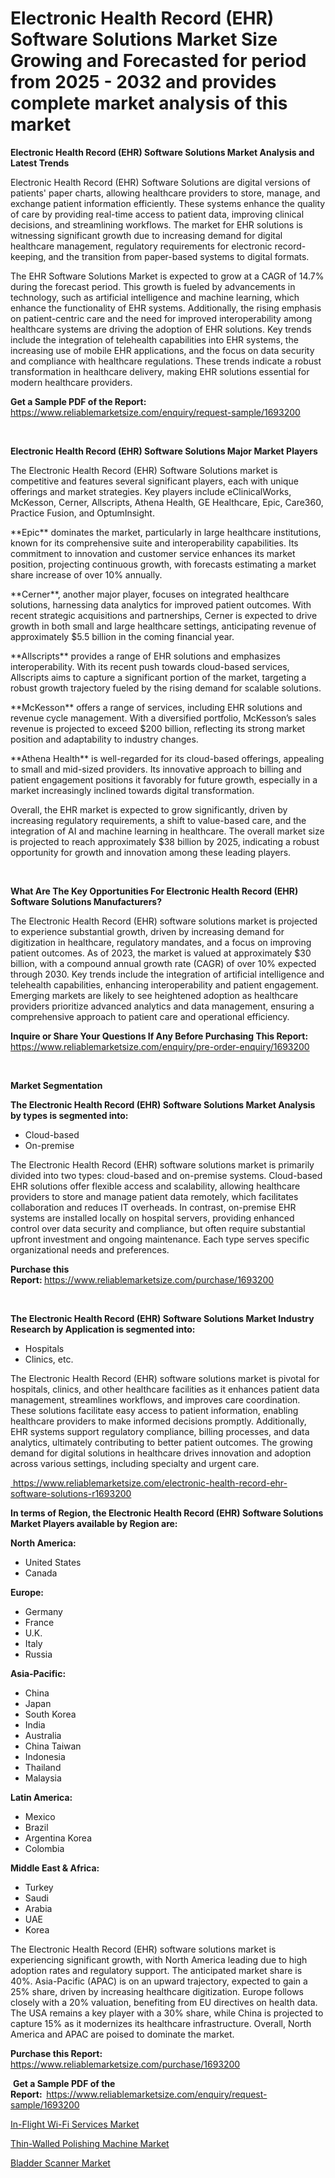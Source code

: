 <p><h1>Electronic Health Record (EHR) Software Solutions Market Size Growing and Forecasted for period from 2025 - 2032 and provides complete market analysis of this market</h1></p><p><strong>Electronic Health Record (EHR) Software Solutions Market Analysis and Latest Trends</strong></p>
<p><p>Electronic Health Record (EHR) Software Solutions are digital versions of patients' paper charts, allowing healthcare providers to store, manage, and exchange patient information efficiently. These systems enhance the quality of care by providing real-time access to patient data, improving clinical decisions, and streamlining workflows. The market for EHR solutions is witnessing significant growth due to increasing demand for digital healthcare management, regulatory requirements for electronic record-keeping, and the transition from paper-based systems to digital formats.</p><p>The EHR Software Solutions Market is expected to grow at a CAGR of 14.7% during the forecast period. This growth is fueled by advancements in technology, such as artificial intelligence and machine learning, which enhance the functionality of EHR systems. Additionally, the rising emphasis on patient-centric care and the need for improved interoperability among healthcare systems are driving the adoption of EHR solutions. Key trends include the integration of telehealth capabilities into EHR systems, the increasing use of mobile EHR applications, and the focus on data security and compliance with healthcare regulations. These trends indicate a robust transformation in healthcare delivery, making EHR solutions essential for modern healthcare providers.</p></p>
<p><strong>Get a Sample PDF of the Report:&nbsp;</strong> <a href="https://www.reliablemarketsize.com/enquiry/request-sample/1693200?utm_campaign=2005&utm_medium=2&utm_source=Github&utm_content=ia&utm_term=27032025&utm_id=electronic-health-record-ehr-software-solutions">https://www.reliablemarketsize.com/enquiry/request-sample/1693200</a></p>
<p>&nbsp;</p>
<p><strong>Electronic Health Record (EHR) Software Solutions Major Market Players</strong></p>
<p><p>The Electronic Health Record (EHR) Software Solutions market is competitive and features several significant players, each with unique offerings and market strategies. Key players include eClinicalWorks, McKesson, Cerner, Allscripts, Athena Health, GE Healthcare, Epic, Care360, Practice Fusion, and OptumInsight.</p><p>**Epic** dominates the market, particularly in large healthcare institutions, known for its comprehensive suite and interoperability capabilities. Its commitment to innovation and customer service enhances its market position, projecting continuous growth, with forecasts estimating a market share increase of over 10% annually.</p><p>**Cerner**, another major player, focuses on integrated healthcare solutions, harnessing data analytics for improved patient outcomes. With recent strategic acquisitions and partnerships, Cerner is expected to drive growth in both small and large healthcare settings, anticipating revenue of approximately $5.5 billion in the coming financial year.</p><p>**Allscripts** provides a range of EHR solutions and emphasizes interoperability. With its recent push towards cloud-based services, Allscripts aims to capture a significant portion of the market, targeting a robust growth trajectory fueled by the rising demand for scalable solutions.</p><p>**McKesson** offers a range of services, including EHR solutions and revenue cycle management. With a diversified portfolio, McKesson’s sales revenue is projected to exceed $200 billion, reflecting its strong market position and adaptability to industry changes.</p><p>**Athena Health** is well-regarded for its cloud-based offerings, appealing to small and mid-sized providers. Its innovative approach to billing and patient engagement positions it favorably for future growth, especially in a market increasingly inclined towards digital transformation.</p><p>Overall, the EHR market is expected to grow significantly, driven by increasing regulatory requirements, a shift to value-based care, and the integration of AI and machine learning in healthcare. The overall market size is projected to reach approximately $38 billion by 2025, indicating a robust opportunity for growth and innovation among these leading players.</p></p>
<p>&nbsp;</p>
<p><strong>What Are The Key Opportunities For Electronic Health Record (EHR) Software Solutions Manufacturers?</strong></p>
<p><p>The Electronic Health Record (EHR) software solutions market is projected to experience substantial growth, driven by increasing demand for digitization in healthcare, regulatory mandates, and a focus on improving patient outcomes. As of 2023, the market is valued at approximately $30 billion, with a compound annual growth rate (CAGR) of over 10% expected through 2030. Key trends include the integration of artificial intelligence and telehealth capabilities, enhancing interoperability and patient engagement. Emerging markets are likely to see heightened adoption as healthcare providers prioritize advanced analytics and data management, ensuring a comprehensive approach to patient care and operational efficiency.</p></p>
<p><strong>Inquire or Share Your Questions If Any Before Purchasing This Report:</strong> <a href="https://www.reliablemarketsize.com/enquiry/pre-order-enquiry/1693200?utm_campaign=2005&utm_medium=2&utm_source=Github&utm_content=ia&utm_term=27032025&utm_id=electronic-health-record-ehr-software-solutions">https://www.reliablemarketsize.com/enquiry/pre-order-enquiry/1693200</a></p>
<p>&nbsp;</p>
<p><strong>Market Segmentation</strong></p>
<p><strong>The Electronic Health Record (EHR) Software Solutions Market Analysis by types is segmented into:</strong></p>
<p><ul><li>Cloud-based</li><li>On-premise</li></ul></p>
<p><p>The Electronic Health Record (EHR) software solutions market is primarily divided into two types: cloud-based and on-premise systems. Cloud-based EHR solutions offer flexible access and scalability, allowing healthcare providers to store and manage patient data remotely, which facilitates collaboration and reduces IT overheads. In contrast, on-premise EHR systems are installed locally on hospital servers, providing enhanced control over data security and compliance, but often require substantial upfront investment and ongoing maintenance. Each type serves specific organizational needs and preferences.</p></p>
<p><strong>Purchase this Report:&nbsp;</strong><a href="https://www.reliablemarketsize.com/purchase/1693200?utm_campaign=2005&utm_medium=2&utm_source=Github&utm_content=ia&utm_term=27032025&utm_id=electronic-health-record-ehr-software-solutions">https://www.reliablemarketsize.com/purchase/1693200</a></p>
<p>&nbsp;</p>
<p><strong>The Electronic Health Record (EHR) Software Solutions Market Industry Research by Application is segmented into:</strong></p>
<p><ul><li>Hospitals</li><li>Clinics, etc.</li></ul></p>
<p><p>The Electronic Health Record (EHR) software solutions market is pivotal for hospitals, clinics, and other healthcare facilities as it enhances patient data management, streamlines workflows, and improves care coordination. These solutions facilitate easy access to patient information, enabling healthcare providers to make informed decisions promptly. Additionally, EHR systems support regulatory compliance, billing processes, and data analytics, ultimately contributing to better patient outcomes. The growing demand for digital solutions in healthcare drives innovation and adoption across various settings, including specialty and urgent care.</p></p>
<p><a href="https://www.reliablemarketsize.com/electronic-health-record-ehr-software-solutions-r1693200?utm_campaign=2005&utm_medium=2&utm_source=Github&utm_content=ia&utm_term=27032025&utm_id=electronic-health-record-ehr-software-solutions">&nbsp;https://www.reliablemarketsize.com/electronic-health-record-ehr-software-solutions-r1693200</a></p>
<p><strong>In terms of Region, the Electronic Health Record (EHR) Software Solutions Market Players available by Region are:</strong></p>
<p>
    <p> <strong> North America: </strong>
        <ul>
            <li>United States</li>
            <li>Canada</li>
        </ul>
        </p> 
    <p> <strong> Europe: </strong>
        <ul>
            <li>Germany</li>
            <li>France</li>
            <li>U.K.</li>
            <li>Italy</li>
            <li>Russia</li>
        </ul>
        </p> 
    <p> <strong> Asia-Pacific: </strong>
        <ul>
            <li>China</li>
            <li>Japan</li>
            <li>South Korea</li>
            <li>India</li>
            <li>Australia</li>
            <li>China Taiwan</li>
            <li>Indonesia</li>
            <li>Thailand</li>
            <li>Malaysia</li>
        </ul>
        </p> 
    <p> <strong> Latin America: </strong>
        <ul>
            <li>Mexico</li>
            <li>Brazil</li>
            <li>Argentina Korea</li>
            <li>Colombia</li>
        </ul>
        </p> 
    <p> <strong> Middle East & Africa: </strong>
        <ul>
            <li>Turkey</li>
            <li>Saudi</li>
            <li>Arabia</li>
            <li>UAE</li>
            <li>Korea</li>
        </ul>
    </p>
    </p>
<p><p>The Electronic Health Record (EHR) software solutions market is experiencing significant growth, with North America leading due to high adoption rates and regulatory support. The anticipated market share is 40%. Asia-Pacific (APAC) is on an upward trajectory, expected to gain a 25% share, driven by increasing healthcare digitization. Europe follows closely with a 20% valuation, benefiting from EU directives on health data. The USA remains a key player with a 30% share, while China is projected to capture 15% as it modernizes its healthcare infrastructure. Overall, North America and APAC are poised to dominate the market.</p></p>
<p><strong>Purchase this Report: </strong><a href="https://www.reliablemarketsize.com/purchase/1693200?utm_campaign=2005&utm_medium=2&utm_source=Github&utm_content=ia&utm_term=27032025&utm_id=electronic-health-record-ehr-software-solutions">https://www.reliablemarketsize.com/purchase/1693200</a></p>
<p>&nbsp;<strong>Get a Sample PDF of the Report:&nbsp;&nbsp;</strong><a href="https://www.reliablemarketsize.com/enquiry/request-sample/1693200?utm_campaign=2005&utm_medium=2&utm_source=Github&utm_content=ia&utm_term=27032025&utm_id=electronic-health-record-ehr-software-solutions">https://www.reliablemarketsize.com/enquiry/request-sample/1693200</a></p>
<p><strong></strong></p>
<p><p><a href="https://github.com/lylyparadise/Market-Research-Report-List-6/blob/main/in-flight-wi-fi-services-market.md?utm_campaign=2005&utm_medium=2&utm_source=Github&utm_content=ia&utm_term=27032025&utm_id=electronic-health-record-ehr-software-solutions">In-Flight Wi-Fi Services Market</a></p><p><a href="https://github.com/sleeprudantf/Market-Research-Report-List-1/blob/main/thin-walled-polishing-machine-market.md?utm_campaign=2005&utm_medium=2&utm_source=Github&utm_content=ia&utm_term=27032025&utm_id=electronic-health-record-ehr-software-solutions">Thin-Walled Polishing Machine Market</a></p><p><a href="https://github.com/BrandonBrown3773/Market-Research-Report-List-1/blob/main/bladder-scanner-market.md?utm_campaign=2005&utm_medium=2&utm_source=Github&utm_content=ia&utm_term=27032025&utm_id=electronic-health-record-ehr-software-solutions">Bladder Scanner Market</a></p></p>